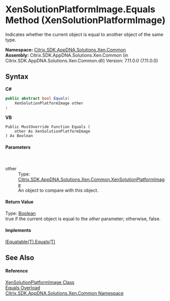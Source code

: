 # XenSolutionPlatformImage.Equals Method (XenSolutionPlatformImage)
 

Indicates whether the current object is equal to another object of the same type.

**Namespace:**&nbsp;[Citrix.SDK.AppDNA.Solutions.Xen.Common](013dc694-c357-448d-ed5a-b5c48a7f6852.md)<br />**Assembly:**&nbsp;Citrix.SDK.AppDNA.Solutions.Xen.Common (in Citrix.SDK.AppDNA.Solutions.Xen.Common.dll) Version: 7.11.0.0 (7.11.0.0)

## Syntax

**C#**
```csharp
public abstract bool Equals(
	XenSolutionPlatformImage other
)
```

**VB**
```vbnet
Public MustOverride Function Equals ( 
	other As XenSolutionPlatformImage
) As Boolean
```


#### Parameters
&nbsp;<dl><dt>other</dt><dd>Type: <a href="825dc18e-06f5-8c18-6277-79effd9cd964">Citrix.SDK.AppDNA.Solutions.Xen.Common.XenSolutionPlatformImage</a><br />An object to compare with this object.</dd></dl>

#### Return Value
Type: <a href="http://msdn2.microsoft.com/en-us/library/a28wyd50" target="_blank">Boolean</a><br />true if the current object is equal to the *other* parameter; otherwise, false.

#### Implements
<a href="http://msdn2.microsoft.com/en-us/library/ms131190" target="_blank">IEquatable(T).Equals(T)</a><br />

## See Also


#### Reference
<a href="825dc18e-06f5-8c18-6277-79effd9cd964">XenSolutionPlatformImage Class</a><br /><a href="66b5f31a-0e14-2218-82ef-d9d9d3d662fd">Equals Overload</a><br /><a href="013dc694-c357-448d-ed5a-b5c48a7f6852">Citrix.SDK.AppDNA.Solutions.Xen.Common Namespace</a><br />